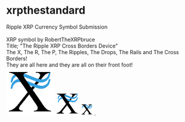 # xrpthestandard
Ripple XRP Currency Symbol Submission<br><br>
XRP symbol by RobertTheXRPbruce<br>
Title; "The Ripple XRP Cross Borders Device"<br>
The X, The R, The P, The Ripples, The Drops, The Rails and The Cross Borders!<br>
They are all here and they are all on their front foot!<br>
<img src="rtxrpbimages/128ripplexrpcrossborderdevice.png" width="128"/>
<img src="https://github.com/roberttheXRPbruce/xrpthestandard/blob/master/rtxrpbimages/64ripplexrpcrossborderdevice.jpg" width="64"/>
<img src="https://github.com/roberttheXRPbruce/xrpthestandard/blob/master/rtxrpbimages/32ripplexrpcrossborderdevice.png" width="32"/>
.
